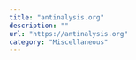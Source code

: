 ```yaml
---
title: "antinalysis.org"
description: ""
url: "https://antinalysis.org"
category: "Miscellaneous"
---
```

